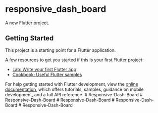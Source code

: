 # responsive_dash_board

A new Flutter project.

## Getting Started

This project is a starting point for a Flutter application.

A few resources to get you started if this is your first Flutter project:

- [Lab: Write your first Flutter app](https://docs.flutter.dev/get-started/codelab)
- [Cookbook: Useful Flutter samples](https://docs.flutter.dev/cookbook)

For help getting started with Flutter development, view the
[online documentation](https://docs.flutter.dev/), which offers tutorials,
samples, guidance on mobile development, and a full API reference.
#   R e s p o n s i v e - D a s h - B o a r d  
 #   R e s p o n s i v e - D a s h - B o a r d  
 #   R e s p o n s i v e - D a s h - B o a r d  
 #   R e s p o n s i v e - D a s h - B o a r d  
 #   R e s p o n s i v e - D a s h - B o a r d  
 